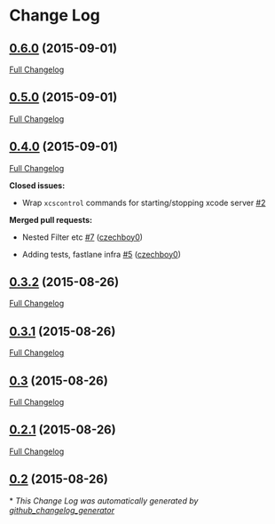 # Change Log

## [0.6.0](https://github.com/czechboy0/xcskarel/tree/0.6.0) (2015-09-01)

[Full Changelog](https://github.com/czechboy0/xcskarel/compare/0.5.0...0.6.0)

## [0.5.0](https://github.com/czechboy0/xcskarel/tree/0.5.0) (2015-09-01)

[Full Changelog](https://github.com/czechboy0/xcskarel/compare/0.4.0...0.5.0)

## [0.4.0](https://github.com/czechboy0/xcskarel/tree/0.4.0) (2015-09-01)

[Full Changelog](https://github.com/czechboy0/xcskarel/compare/0.3.2...0.4.0)

**Closed issues:**

- Wrap `xcscontrol` commands for starting/stopping xcode server [\#2](https://github.com/czechboy0/xcskarel/issues/2)

**Merged pull requests:**

- Nested Filter etc [\#7](https://github.com/czechboy0/xcskarel/pull/7) ([czechboy0](https://github.com/czechboy0))

- Adding tests, fastlane infra [\#5](https://github.com/czechboy0/xcskarel/pull/5) ([czechboy0](https://github.com/czechboy0))

## [0.3.2](https://github.com/czechboy0/xcskarel/tree/0.3.2) (2015-08-26)

[Full Changelog](https://github.com/czechboy0/xcskarel/compare/0.3.1...0.3.2)

## [0.3.1](https://github.com/czechboy0/xcskarel/tree/0.3.1) (2015-08-26)

[Full Changelog](https://github.com/czechboy0/xcskarel/compare/0.3...0.3.1)

## [0.3](https://github.com/czechboy0/xcskarel/tree/0.3) (2015-08-26)

[Full Changelog](https://github.com/czechboy0/xcskarel/compare/0.2.1...0.3)

## [0.2.1](https://github.com/czechboy0/xcskarel/tree/0.2.1) (2015-08-26)

[Full Changelog](https://github.com/czechboy0/xcskarel/compare/0.2...0.2.1)

## [0.2](https://github.com/czechboy0/xcskarel/tree/0.2) (2015-08-26)



\* *This Change Log was automatically generated by [github_changelog_generator](https://github.com/skywinder/Github-Changelog-Generator)*